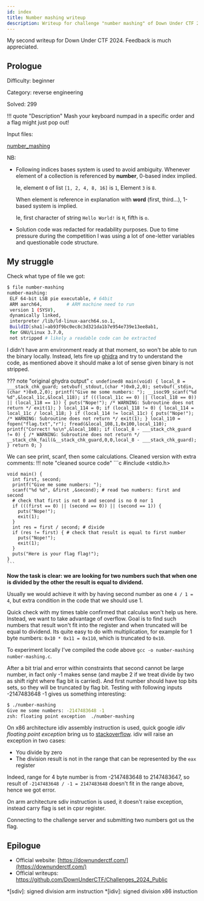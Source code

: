 ```yaml
---
id: index
title: Number mashing writeup
description: Writeup for challenge "number mashing" of Down Under CTF 2024
---
```


My second writeup for Down Under CTF 2024. Feedback is much appreciated.

## Prologue

Difficulty: beginner

Category: reverse engineering

Solved: 299

!!! quote "Description"
    Mash your keyboard numpad in a specific order and a flag might just pop out!

Input files:

[number_mashing](https://github.com/DownUnderCTF/Challenges_2024_Public/blob/f2797a33d8f5851508f37e854afceedf85eee8a3/beginner/number-mashing/src/number-mashing)

NB:


* Following indices bases system is used to avoid ambiguity. Whenever element of a collection is referenced by **number**, 0-based index implied. 
 
  Ie, element `0` of list `[1, 2, 4, 8, 16]` is `1`, Element `3` is `8`.
  
  When element is reference in explanation with **word** (first, third...), 1-based system is implied.

  Ie, first character of string `Hello World!` is `H`, fifth is `o`.

* Solution code was redacted for readability purposes. Due to time pressure during the competition I was using a lot of one-letter variables and questionable code structure.

## My struggle

Check what type of file we got:

```sh
$ file number-mashing 
number-mashing:
 ELF 64-bit LSB pie executable, # 64bit
 ARM aarch64,         # ARM machine need to run 
 version 1 (SYSV),
 dynamically linked,
 interpreter /lib/ld-linux-aarch64.so.1,
 BuildID[sha1]=ab93f9bc0ec8c3d321da1b7e954e739e13ee8ab1,
 for GNU/Linux 3.7.0,
 not stripped # likely a readable code can be extracted
```

I didn't have arm environment ready at that moment, so won't be able to run the binary locally. Instead, lets fire up
[ghidra](https://ghidra-sre.org/) and try to understand the code, as mentioned above it should make a lot of sense
given binary is not stripped.

??? note "original ghydra output"
    ```c
    undefined8 main(void)
    {
      local_8 = ___stack_chk_guard;
      setvbuf(_stdout,(char *)0x0,2,0);
      setvbuf(_stdin,(char *)0x0,2,0);
      printf("Give me some numbers: ");
      __isoc99_scanf("%d %d",&local_11c,&local_118);
      if (((local_11c == 0) || (local_118 == 0)) || (local_118 == 1)) {
        puts("Nope!");
                        /* WARNING: Subroutine does not return */
        exit(1);
      }
      local_114 = 0;
      if (local_118 != 0) {
        local_114 = local_11c / local_118;
      }
      if (local_114 != local_11c) {
        puts("Nope!");
                        /* WARNING: Subroutine does not return */
        exit(1);
      }
      local_110 = fopen("flag.txt","r");
      fread(&local_108,1,0x100,local_110);
      printf("Correct! %s\n",&local_108);
      if (local_8 - ___stack_chk_guard != 0) {
                        /* WARNING: Subroutine does not return */
        __stack_chk_fail(&__stack_chk_guard,0,0,local_8 - ___stack_chk_guard);
      }
      return 0;
    }
    ```

We can see print, scanf, then some calculations. Cleaned version with extra comments:
!!! note "cleaned source code"
    ```c
    #include <stdio.h>
    
    void main() {
      int first, second;
      printf("Give me some numbers: "); 
      scanf("%d %d", &first ,&second); # read two numbers: first and second
      # check that first is not 0 and second is no 0 nor 1
      if (((first == 0) || (second == 0)) || (second == 1)) {
        puts("Nope!");
        exit(1);
      }
      int res = first / second; # divide
      if (res != first) { # check that result is equal to first number
        puts("Nope!");
        exit(1);
      }
      puts("Here is your flag flag!");
    }
    ```
**Now the task is clear: we are looking for two numbers such that when one is divided by the other the result is equal to dividend.**

Usually we would achieve it with by having second number as one `4 / 1 = 4`, but extra condition in the code that we should use 1.

Quick check with my times table confirmed that calculus won't help us here. Instead, we want to take advantage
of overflow. Goal is to find such numbers that result won't fit into the register and when truncated will be equal to dividend.
Its quite easy to do with multiplication, for example for 1 byte numbers: `0x10 * 0x11 = 0x110`, which is truncated to `0x10`.

To experiment locally I've compiled the code above `gcc -o number-mashing number-mashing.c`.

After a bit trial and error within constraints that second cannot be large number, in fact only -1 makes sense 
(and maybe 2 if we treat divide by two as shift right where flag bit is carried). And first number should have 
top bits sets, so they will be truncated by flag bit.
Testing with following inputs -2147483648 -1 gives us something interesting:
```sh
$ ./number-mashing      
Give me some numbers: -2147483648 -1
zsh: floating point exception  ./number-mashing
```
On x86 architecture idiv assembly instruction is used, quick google _idiv floating point exception_ bring us to 
[stackoverflow](https://stackoverflow.com/questions/56303282/why-idiv-with-1-causes-floating-point-exception).
idiv will raise an exception in two cases:

* You divide by zero
* The division result is not in the range that can be represented by the `eax` register

Indeed, range for 4 byte number is from -2147483648 to 2147483647, so result of `-2147483648 / -1 = 2147483648` doesn't fit in 
the range above, hence we got error.

On arm architecture sdiv instruction is used, it doesn't raise exception, instead carry flag is set in cpsr register.

Connecting to the challenge server and submitting two numbers got us the flag.

## Epilogue

* Official website: [https://downunderctf.com/](https://downunderctf.com/)
* Official writeups: https://github.com/DownUnderCTF/Challenges_2024_Public

*[sdiv]: signed division arm instruction
*[idiv]: signed division x86 instuction
